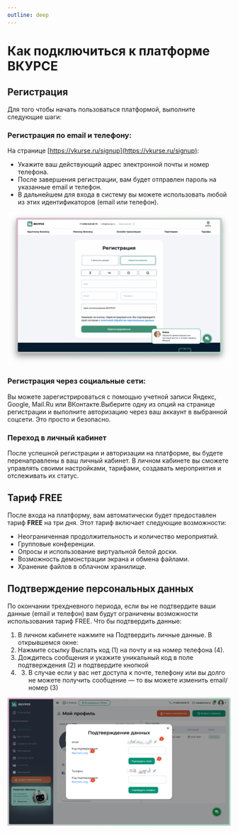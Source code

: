 ```yaml
---
outline: deep
---
```


# Как подключиться к платформе ВКУРСЕ

## Регистрация

Для того чтобы начать пользоваться платформой, выполните следующие шаги:

### Регистрация по email и телефону:

На странице [https://vkurse.ru/signup](https://vkurse.ru/signup):

- Укажите ваш действующий адрес электронной почты и номер телефона.
- После завершения регистрации, вам будет отправлен пароль на указанные email и телефон.
- В дальнейшем для входа в систему вы можете использовать любой из этих идентификаторов (email или телефон).

<!-- TODO: обновить -->

![Screenshot 2024-09-11 at 13.09.01.png](img/screenshot-2024-09-11-at-13-09-01.png)

### Регистрация через социальные сети:

Вы можете зарегистрироваться с помощью учетной записи Яндекс, Google, Mail.Ru или ВКонтакте.Выберите одну из опций на странице регистрации и выполните авторизацию через ваш аккаунт в выбранной соцсети. Это просто и безопасно.

### Переход в личный кабинет

После успешной регистрации и авторизации на платформе, вы будете перенаправлены в ваш личный кабинет. В личном кабинете вы сможете управлять своими настройками, тарифами, создавать мероприятия и отслеживать их статус.

## Тариф FREE

После входа на платформу, вам автоматически будет предоставлен тариф **FREE** на три дня. Этот тариф включает следующие возможности:

- Неограниченная продолжительность и количество мероприятий.
- Групповые конференции.
- Опросы и использование виртуальной белой доски.
- Возможность демонстрации экрана и обмена файлами.
- Хранение файлов в облачном хранилище.

## Подтверждение персональных данных

По окончании трехдневного периода, если вы не подтвердите ваши данные (email и телефон) вам будут ограничены возможности использования тариф FREE.
Что бы подтвердить данные:

1. В личном кабинете нажмите на Подтвердить личные данные. В открывшемся окне:
1. Нажмите ссылку Выслать код (1) на почту и на номер телефона (4).
1. Дождитесь сообщения и укажите уникальный код в поле подтверждения (2) и подтвердите кнопкой
1. 3. В случае если у вас нет доступа к почте, телефону или вы долго не можете получить сообщение — то вы можете изменить email/номер (3)

![SCR-20240904-qtuk-2.png](img/scr-20240904-qtuk-2.png)
